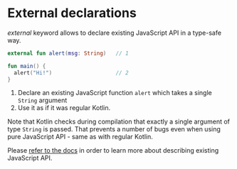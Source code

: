 # External declarations

*external* keyword allows to declare existing JavaScript API in a type-safe way.

<div class="language-kotlin" theme="idea" data-min-compiler-version="1.3" data-target-platform="js">

```kotlin
external fun alert(msg: String)   // 1

fun main() {
  alert("Hi!")                    // 2
}
```

</div>

1. Declare an existing JavaScript function `alert` which takes a single `String` argument
2. Use it as if it was regular Kotlin.

Note that Kotlin checks during compilation that exactly a single argument of type `String` is passed.
That prevents a number of bugs even when using pure JavaScript API - same as with regular Kotlin.

Please [refer to the docs](https://kotlinlang.org/docs/reference/js-interop.html#external-modifier) in order 
to learn more about describing existing JavaScript API.
